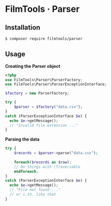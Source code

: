 # FilmTools · Parser



## Installation

```bash
$ composer require filmtools/parser
```



## Usage

**Creating the Parser object**

```php
<?php
use FilmTools\Parser\ParserFactory;
use FilmTools\Parser\ParserExceptionInterface;

$factory = new ParserFactory;

try { 
	$parser = $factory("data.csv");
}
catch (ParserExceptionInterface $e) {
  echo $e->getMessage();
  // "Invalid file extension ..."
}

```

**Parsing the data**

```php
try {
	$records = $parser->parse("data.csv");
  
	foreach($records as $row):
  	// Do things with \Traversable
	endforeach;  
}
catch (ParserExceptionInterface $e) {
  echo $e->getMessage();
  // "File not found ..." 
  // or s.th. like that
}

```

